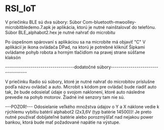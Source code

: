 # RSI_IoT
V priečinku BLE sú dva súbory:
Súbor Com-bluetooth-mwoolley-microbitbledemo.7.apk je aplikácia, ktorú je nutné nainštalovať do telefónu.
Súbor BLE_alphabot2.hex je nutné nahrať do microbitu


Po úspešnom spárovaní s aplikáciou sa na microbite má objaviť "C"
V aplikácií je ikona ovládača DPad, na ktorú je potrebné kliknúť
Šípkami ovládame pohyb robota a horným tlačidlom na pravej strane súšťame klaksón

-----------------------------------dodatočné súbory-----------------------------------

V priečinku Radio sú súbory, ktoré je nutné nahrať do microbitov príslušne podľa názvu ovládač a auto.
Microbit s kódom pre ovládač bude riadiť auto tak, že bude odosielať údaje o svojom naklonení, ktoré auto následne prevedie na pohyb motorov.
Žiadné iné senzory tam nie sú.

---POZOR!---
Odosielanie veľkého množstva údajov o Y a X náklone vedie k rýchlemu vybitiu batérií alphabot2 (2x3,6V (typ batérie 14500))!
Je preto nutné používať dobíjateľné batérie alebo porozmýšľať nad nejakou power bankou, ktorá bude mať požadované napätie na výstupe.
